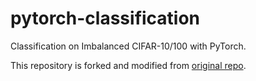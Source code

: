 # pytorch-classification
Classification on Imbalanced CIFAR-10/100 with PyTorch.

This repository is forked and modified from [original repo](https://github.com/bearpaw/pytorch-classification).



